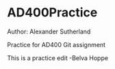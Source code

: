 # AD400Practice
Author: Alexander Sutherland

Practice for AD400 Git assignment

This is a practice edit -Belva Hoppe
